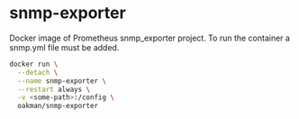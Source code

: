 # snmp-exporter
Docker image of Prometheus snmp_exporter project. To run the container a snmp.yml file must be added.

```bash
docker run \
  --detach \
  --name snmp-exporter \
  --restart always \
  -v <some-path>:/config \
  oakman/snmp-exporter
```
